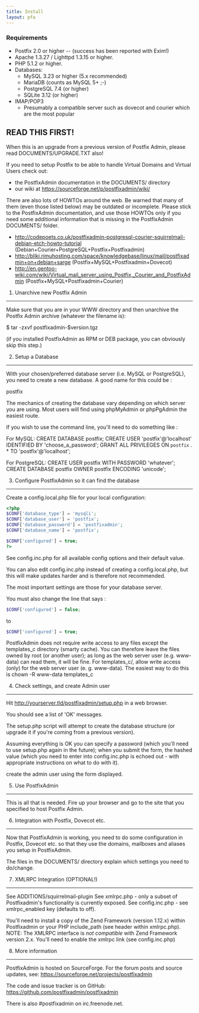 ```yaml
---
title: Install
layout: pfa
---
```


### Requirements

- Postfix 2.0 or higher
-- (success has been reported with Exim!)
- Apache 1.3.27 / Lighttpd 1.3.15 or higher.
- PHP 5.1.2 or higher.
- Databases:
  - MySQL 3.23 or higher (5.x recommended)
  - MariaDB (counts as MySQL 5+ ;-)
  - PostgreSQL 7.4 (or higher)
  - SQLite 3.12 (or higher)
- IMAP/POP3
  - Presumably a compatible server such as dovecot and courier which are the most popular


READ THIS FIRST!
----------------
When this is an upgrade from a previous version of Postfix Admin, please read 
DOCUMENTS/UPGRADE.TXT also!

If you need to setup Postfix to be able to handle Virtual Domains and Virtual
Users check out:

  - the PostfixAdmin documentation in the DOCUMENTS/ directory
  - our wiki at https://sourceforge.net/p/postfixadmin/wiki/

There are also lots of HOWTOs around the web. Be warned that many of them 
(even those listed below) may be outdated or incomplete. 
Please stick to the PostfixAdmin documentation, and use those HOWTOs only if
you need some additional information that is missing in the PostfixAdmin 
DOCUMENTS/ folder.

  - http://codepoets.co.uk/postfixadmin-postgresql-courier-squirrelmail-debian-etch-howto-tutorial (Debian+Courier+PostgreSQL+Postfix+Postfixadmin)
  - http://bliki.rimuhosting.com/space/knowledgebase/linux/mail/postfixadmin+on+debian+sarge (Postfix+MySQL+Postfixadmin+Dovecot)
  - http://en.gentoo-wiki.com/wiki/Virtual_mail_server_using_Postfix,_Courier_and_PostfixAdmin (Postfix+MySQL+Postfixadmin+Courier)


1. Unarchive new Postfix Admin
----------------------------------

Make sure that you are in your WWW directory and then unarchive the
Postfix Admin archive (whatever the filename is):

  $ tar -zxvf postfixadmin-$version.tgz

(if you installed PostfixAdmin as RPM or DEB package, you can obviously skip this step.)


2. Setup a Database
-------------------

With your chosen/preferred database server (i.e. MySQL or PostgreSQL), 
you need to create a new database. A good name for this could be :

  postfix

The mechanics of creating the database vary depending on which server 
you are using. Most users will find using phpMyAdmin or phpPgAdmin the
easiest route.

If you wish to use the command line, you'll need to do something like :

For MySQL:
  CREATE DATABASE postfix;
  CREATE USER 'postfix'@'localhost' IDENTIFIED BY 'choose_a_password';
  GRANT ALL PRIVILEGES ON `postfix` . * TO 'postfix'@'localhost';

For PostgreSQL:
  CREATE USER postfix WITH PASSWORD 'whatever';
  CREATE DATABASE postfix OWNER postfix ENCODING 'unicode';


3. Configure PostfixAdmin so it can find the database
-----------------------------------------------------

Create a config.local.php file for your local configuration:

```php
<?php
$CONF['database_type'] = 'mysqli';
$CONF['database_user'] = 'postfix';
$CONF['database_password'] = 'postfixadmin';
$CONF['database_name'] = 'postfix';

$CONF['configured'] = true;
?>
```

See config.inc.php for all available config options and their default value.

You can also edit config.inc.php instead of creating a config.local.php,
but this will make updates harder and is therefore not recommended.

The most important settings are those for your database server.

You must also change the line that says :

```php
$CONF['configured'] = false;
```
to
```php
$CONF['configured'] = true;
```

PostfixAdmin does not require write access to any files except the templates_c 
directory (smarty cache). You can therefore leave the files owned by root (or
another user); as long as the web server user (e.g. www-data) can read them, it
will be fine.
For templates_c/, allow write access (only) for the web server user (e. g. www-data).
The easiest way to do this is   chown -R www-data templates_c


4. Check settings, and create Admin user
----------------------------------------

Hit http://yourserver.tld/postfixadmin/setup.php in a web browser.

You should see a list of 'OK' messages. 

The setup.php script will attempt to create the database structure 
(or upgrade it if you're coming from a previous version). 

Assuming everything is OK you can specify a password (which you'll 
need to use setup.php again in the future); when you submit the form, 
the hashed value (which you need to enter into config.inc.php is echoed 
out - with appropriate instructions on what to do with it).

create the admin user using the form displayed.

5. Use PostfixAdmin
-------------------

This is all that is needed. Fire up your browser and go to the site that you
specified to host Postfix Admin.

6. Integration with Postfix, Dovecot etc.
-----------------------------------------

Now that PostfixAdmin is working, you need to do some configuration in Postfix,
Dovecot etc. so that they use the domains, mailboxes and aliases you setup in
PostfixAdmin.

The files in the DOCUMENTS/ directory explain which settings you need to
do/change.

7. XMLRPC Integration (OPTIONAL!)
--------------------------------

See ADDITIONS/squirrelmail-plugin
See xmlrpc.php - only a subset of Postfixadmin's functionality is currently exposed.
See config.inc.php - see xmlrpc_enabled key (defaults to off).

You'll need to install a copy of the Zend Framework (version 1.12.x) within Postfixadmin
or your PHP include_path (see header within xmlrpc.php).
NOTE: The XMLRPC interface is _not compatible_ with Zend Framework version 2.x.
You'll need to enable the xmlrpc link (see config.inc.php)

8. More information
-------------------

PostfixAdmin is hosted on SourceForge. For the forum posts and source updates, see:
    https://sourceforge.net/projects/postfixadmin

The code and issue tracker is on GitHub:
    https://github.com/postfixadmin/postfixadmin

There is also #postfixadmin on irc.freenode.net.